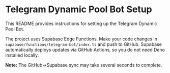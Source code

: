 # Telegram Dynamic Pool Bot Setup

This README provides instructions for setting up the Telegram Dynamic Pool Bot.

The project uses Supabase Edge Functions. Make your code changes in
`supabase/functions/telegram-bot/index.ts` and push to GitHub.
Supabase automatically deploys updates via GitHub Actions, so you do not need
Deno installed locally.

**Note:** The GitHub→Supabase sync may take several seconds to complete.

